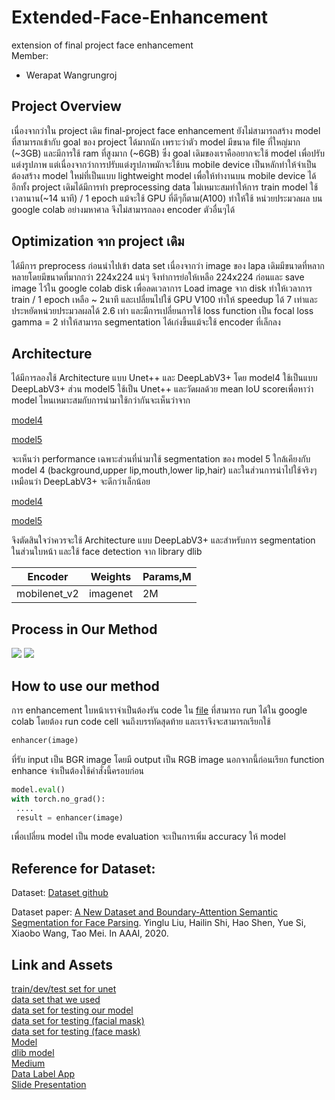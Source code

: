 # Extended-Face-Enhancement
extension of final project face enhancement <br>
Member:
- Werapat Wangrungroj

## Project Overview

เนื่องจากว่าใน project เดิม final-project face enhancement ยังไม่สามารถสร้าง model ที่สามารถเข้ากับ goal ของ project ได้มากนัก เพราะว่าตัว model มีขนาด file ที่ใหญ่มาก (~3GB) และมีการใช้ ram ที่สูงมาก (~6GB)
ซึ่ง goal เดิมของเราคืออยากจะใช้ model เพื่อปรับแต่งรูปภาพ แต่เนื่องจากว่าการปรับแต่งรูปภาพมักจะใช้บน mobile device เป็นหลักทำให้จำเป็นต้องสร้าง model ใหม่ที่เป็นแบบ lightweight model เพื่อให้ทำงานบน mobile device ได้
อีกทั้ง project เดิมได้มีการทำ preprocessing data ไม่เหมาะสมทำให้การ train model ใช้เวลานาน(~14 นาที) / 1 epoch แม้จะใช้ GPU ที่ดีๆก็ตาม(A100) ทำให้ใช้ หน่วยประมวลผล บน google colab อย่างมหาศาล จึงไม่สามารถลอง encoder ตัวอื่นๆได้

## Optimization จาก project เดิม

ได้มีการ preprocess ก่อนนำไปเข้า data set เนื่องจากว่า image ของ lapa เดิมมีขนาดที่หลากหลายโดยมีขนาดที่มากกว่า 224x224 แน่ๆ จึงทำการย่อให้เหลือ 224x224 ก่อนและ save image ไว้ใน google colab disk เพื่อลดเวลาการ Load image จาก disk
ทำให้เวลาการ train / 1 epoch เหลือ ~ 2นาที และเปลี่ยนไปใช้ GPU V100 ทำให้ speedup ได้ 7 เท่าและประหยัดหน่วยประมวลผลได้ 2.6 เท่า
และมีการเปลี่ยนการใช้ loss function เป็น focal loss gamma = 2 ทำให้สามารถ segmentation ได้เก่งขึ้นแม้จะใช้ encoder ที่เล็กลง

## Architecture

ได้มีการลองใช้ Architecture แบบ Unet++ และ DeepLabV3+ โดย model4 ใช้เป็นแบบ DeepLabV3+ ส่วน model5 ใช้เป็น Unet++ และวัดผลด้วย mean IoU scoreเพื่อหาว่า model ไหนเหมาะสมกับการนำมาใช้กว่ากันจะเห็นว่าจาก

[model4](https://github.com/hellp002/Extended-Face-Enhancement/blob/main/model_eval_on_LaPa/model4/model4_test_class.csv)

[model5](https://github.com/hellp002/Extended-Face-Enhancement/blob/main/model_eval_on_LaPa/model5/model5_test_class.csv)

จะเห็นว่า performance เฉพาะส่วนที่นำมาใช้ segmentation ของ model 5 ใกล้เคียงกับ model 4 (background,upper lip,mouth,lower lip,hair) และในส่วนการนำไปใช้จริงๆ เหมือนว่า DeepLabV3+ จะดีกว่าเล็กน้อย

[model4](https://github.com/hellp002/Extended-Face-Enhancement/blob/main/model_eval_face_enhancement/model4_result_enhancement.csv)

[model5](https://github.com/hellp002/Extended-Face-Enhancement/blob/main/model_eval_face_enhancement/model5_result_enhancement.csv)

จึงตัดสินใจว่าควรจะใช้ Architecture แบบ DeepLabV3+ และสำหรับการ segmentation ในส่วนใบหน้า และใช้ face detection จาก library dlib 

Encoder | Weights | Params,M
--- | --- | ---
mobilenet_v2 | imagenet | 2M

## Process in Our Method
![](https://github.com/hellp002/Final-Project-Face-Enhancement/assets/94524977/bd943348-f759-46e2-8852-09b0260ee3d3) ![](https://github.com/hellp002/Final-Project-Face-Enhancement/assets/94524977/29ed89a1-7aa0-44d0-bc5d-0652709778e9)
## How to use our method

การ enhancement ใบหน้าเราจำเป็นต้องรัน code ใน [file](eval_model.ipynb) ที่สามารถ run ได้ใน google colab โดยต้อง run code cell จนถึงบรรทัดสุดท้าย และเราจึงจะสามารถเรียกใช้

```python
enhancer(image)
```

ที่รับ input เป็น BGR image โดยมี output เป็น RGB image นอกจากนี้ก่อนเรียก function enhance จำเป็นต้องใช้คำสั่งนี้ครอบก่อน

```python
model.eval()
with torch.no_grad():
 ....
 result = enhancer(image)
```

เพื่อเปลี่ยน model เป็น mode evaluation จะเป็นการเพิ่ม accuracy ให้ model

## Reference for Dataset:

Dataset: [Dataset github](https://github.com/JDAI-CV/lapa-dataset)

Dataset paper: [A New Dataset and Boundary-Attention Semantic Segmentation for Face Parsing](https://aaai.org/ojs/index.php/AAAI/article/view/6832/6686). Yinglu Liu, Hailin Shi, Hao Shen, Yue Si, Xiaobo Wang, Tao Mei. In AAAI, 2020.

## Link and Assets
[train/dev/test set for unet](https://drive.google.com/uc?export=download&id=1XOBoRGSraP50_pS1YPB8_i8Wmw_5L-NG) <br>
[data set that we used](https://www.kaggle.com/datasets/ashwingupta3012/human-faces) <br>
[data set for testing our model](https://drive.google.com/uc?export=download&id=1WeP0mTjUDBt2Zx4JWO0U0xf15jwpsr6V) <br>
[data set for testing (facial mask)](https://drive.google.com/uc?export=download&id=1-sr6XByGYKRdIDuS3MjAWCBnhX1_OnGG) <br>
[data set for testing (face mask)](https://drive.google.com/uc?export=download&id=1K0QTK_GSyai5vNwMgaO3Kh54n5w4Sjtx) <br>
[Model](https://drive.google.com/uc?export=download&id=1_fdYp8trR7mMDWeqjHOhTASp4SQv7RSk) <br>
[dlib model](http://dlib.net/files/shape_predictor_68_face_landmarks.dat.bz2) <br>
[Medium](https://medium.com/@werapatwangrungroj/face-enhancement-ด้วย-semantic-segmentation-model-และ-facial-landmark-detection-model-2a8c1381b1a8) <br>
[Data Label App](https://imagej.net/ij/download.html) <br>
[Slide Presentation](Face%20Enhancement.pdf) <br>


 
